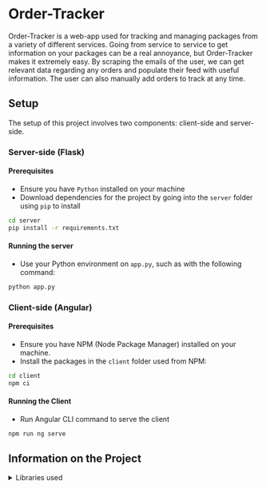 # Order-Tracker

Order-Tracker is a web-app used for tracking and managing packages from a variety of different services. Going from service to service to get information on your packages can be a real annoyance, but Order-Tracker makes it extremely easy. By scraping the emails of the user, we can get relevant data regarding any orders and populate their feed with useful information. The user can also manually add orders to track at any time.

## Setup

The setup of this project involves two components: client-side and server-side.

### Server-side (Flask)

#### Prerequisites
- Ensure you have `Python` installed on your machine
- Download dependencies for the project by going into the `server` folder using `pip` to install
```bash
cd server
pip install -r requirements.txt
```

#### Running the server
- Use your Python environment on `app.py`, such as with the following command: 
```bash
python app.py
```

### Client-side (Angular)

#### Prerequisites
- Ensure you have NPM (Node Package Manager) installed on your machine.
- Install the packages in the `client` folder used from NPM:
```bash
cd client
npm ci
```

#### Running the Client
- Run Angular CLI command to serve the client 
```bash
npm run ng serve
```

## Information on the Project

<details>
<summary>Libraries used</summary>
<h3>Server-side (Python/Flask)</h3>
```
bcrypt==4.1.2
blinker==1.7.0
cffi==1.16.0
click==8.1.7
cryptography==42.0.5
DateTime==5.4
Flask==3.0.2
Flask-Cors==4.0.0
itsdangerous==2.1.2
Jinja2==3.1.3
pyJWT~=2.8.0
MarkupSafe==2.1.5
psycopg2==2.9.9
pycparser==2.22
python-dotenv==1.0.1
pytz==2024.1
setuptools==69.1.0
Werkzeug==3.0.1
zope.interface==6.2
```
<h3>Client-side (JavaScript/Angular)</h3>
<pre>
<code>
"@angular/animations": "^17.2.0",
    "@angular/cdk": "^17.2.1",
    "@angular/common": "^17.2.0",
    "@angular/compiler": "^17.2.0",
    "@angular/core": "^17.2.0",
    "@angular/forms": "^17.2.0",
    "@angular/google-maps": "^17.3.4",
    "@angular/platform-browser": "^17.2.0",
    "@angular/platform-browser-dynamic": "^17.2.0",
    "@angular/platform-server": "^17.2.0",
    "@angular/router": "^17.2.0",
    "@angular/ssr": "^17.2.0",
    "@ngx-pwa/local-storage": "^17.0.0",
    "axios": "^1.6.8",
    "chart.js": "^4.4.2",
    "date-fns": "^3.3.1",
    "express": "^4.19.2",
    "primeflex": "^3.3.1",
    "primeicons": "^6.0.1",
    "primeng": "^17.7.0",
    "rxjs": "~7.8.0",
    "tslib": "^2.6.2",
    "zone.js": "~0.14.3"
</code>
</pre>
</details>